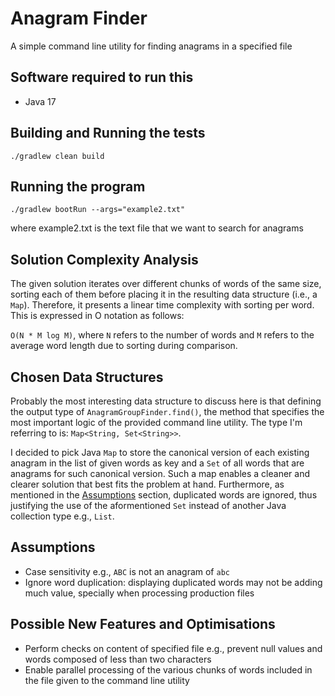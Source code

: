 # Anagram Finder
A simple command line utility for finding anagrams in a specified file

## Software required to run this
* Java 17

## Building and Running the tests
```
./gradlew clean build
```

## Running the program
```
./gradlew bootRun --args="example2.txt" 
```
where example2.txt is the text file that we want to search for anagrams

## Solution Complexity Analysis

The given solution iterates over different chunks of words of the same size, sorting each of them before placing it in the resulting data structure (i.e., a `Map`). Therefore, it presents a linear time complexity with sorting per word. This is expressed in O notation as follows: 

`O(N * M log M)`, where `N` refers to the number of words and `M` refers to the average word length due to sorting during comparison.

## Chosen Data Structures

Probably the most interesting data structure to discuss here is that defining the output type of `AnagramGroupFinder.find()`, the method that specifies the most important logic of the provided command line utility. The type I'm referring to is: `Map<String, Set<String>>`.

I decided to pick Java `Map` to store the canonical version of each existing anagram in the list of given words as key and a `Set` of all words that are anagrams for such canonical version. Such a map enables a cleaner and clearer solution that best fits the problem at hand. Furthermore, as mentioned in the [Assumptions](#assumptions) section, duplicated words are ignored, thus justifying the use of the aformentioned `Set` instead of another Java collection type e.g., `List`.

## Assumptions
- Case sensitivity e.g., `ABC` is not an anagram of `abc`
- Ignore word duplication: displaying duplicated words may not be adding much value, specially when processing production files

## Possible New Features and Optimisations
- Perform checks on content of specified file e.g., prevent null values and words composed of less than two characters
- Enable parallel processing of the various chunks of words included in the file given to the command line utility